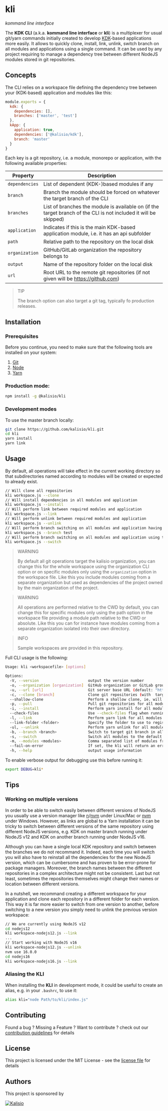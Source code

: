 # kli

_kommand line interface_

The **KDK CLI** (a.k.a. **kommand line interface** or **kli**) is a multiplexer for usual git/yarn commands initially created to develop [KDK](https://github.com/kalisio/kdk)-based applications more easily. It allows to quickly clone, install, link, unlink, switch branch on all modules and applications using a single command. It can be used by any project requiring to manage a dependency tree between different NodeJS modules stored in git repositories.

## Concepts

The CLI relies on a workspace file defining the dependency tree between your (KDK-based) application and modules like this:

```js
module.exports = {
  kdk: {
    dependencies: [],
    branches: ['master', 'test']
  },
  kApp: {
    application: true,
    dependencies: ['@kalisio/kdk'],
    branch: 'master'
  }
}
```

Each key is a git repository, i.e. a module, monorepo or application, with the following available properties:

| Property | Description |
|---|---|
| `dependencies` | List of dependent (KDK-)based modules if any
| `branch` | Branch the module should be forced on whatever the target branch of the CLI
| `branches` | List of branches the module is available on (if the target branch of the CLI is not included it will be skipped)
| `application` | Indicates if this is the main KDK-based application module, i.e. it has an api subfolder
| `path` | Relative path to the repository on the local disk
| `organization` | GitHub/GitLab organization the repository belongs to
| `output` | Name of the repository folder on the local disk
| `url` | Root URL to the remote git repositories (if not given will be https://github.com)

> TIP
> 
> The branch option can also target a git tag, typically fo production releases.

## Installation

### Prerequisites

Before you continue, you need to make sure that the following tools are installed on your system:

1. [Git](https://git-scm.com/book/en/v2/Getting-Started-Installing-Git)
2. [Node](https://nodejs.org/en/download)
3. [Yarn](https://classic.yarnpkg.com/lang/en/docs/install/#debian-stable)
 
### Production mode:

```bash
npm install -g @kalisio/kli
```

### Development modes

To use the master branch locally:

```bash
git clone https://github.com/kalisio/kli.git
cd kli
yarn install
yarn link
```

## Usage 

By default, all operations will take effect in the current working directory so that subdirectories named according to modules will be created or expected to already exist.

```bash
// Will clone all repositories
kli workspace.js --clone
// Will install dependencies in all modules and application
kli workspace.js --install
// Will perform link between required modules and application
kli workspace.js --link
// Will perform unlink between required modules and application
kli workspace.js --unlink
// Will perform branch switching on all modules and application having the given target branch
kli workspace.js --branch test
// Will perform branch switching on all modules and application using the specified branch in workspace
kli workspace.js --switch
```

> WARNING
>
> By default all git operations target the kalisio organization, you can change this for the whole workspace using the organization CLI option or on specific modules only using the `organization` option in the workspace file. Like this you include modules coming from a separate organization but used as dependencies of the project owned by the main organization of the project.

> WARNING
> 
> All operations are performed relative to the CWD by default, you can change this for specific modules only using the path option in the workspace file providing a module path relative to the CWD or absolute. Like this you can for instance have modules coming from a separate organization isolated into their own directory.

> INFO
>
> Sample workspaces are provided in this repository.

Full CLI usage is the following:

```bash
Usage: kli <workspacefile> [options]

Options:
  -V, --version                      output the version number
  -o, --organization [organization]  GitHub organization or GitLab group owing the project (default: "kalisio")
  -u, --url [url]                    Git server base URL (default: "https://github.com")
  -c, --clone [branch]               Clone git repositories (with  target branch) for all modules
  --shallow-clone                    Perform a shallow clone, ie. will not pull the whole repository history
  -p, --pull                         Pull git repositories for all modules
  -i, --install                      Perform yarn install for all modules
  --check-files                      Use --check-files flag when running yarn install
  -l, --link                         Perform yarn link for all modules
  --link-folder <folder>             Specify the folder to use to register yarn links
  -ul, --unlink                      Perform yarn unlink for all modules
  -b, --branch <branch>              Switch to target git branch in all modules where it does exist
  -s, --switch                       Switch all modules to the default git branch specified in workspace (if any)
  -m, --modules <modules>            Comma separated list of modules from the workspace to apply command on
  --fail-on-error                    If set, the kli will return an error code if some underlying command fail
  -h, --help                         output usage information
```

To enable verbose output for debugging use this before running it:
```bash
export DEBUG=kli*
```

## Tips

### Working on multiple versions

In order to be able to switch easily between different versions of NodeJS you usually use a version manager like [n](https://github.com/tj/n)/[nvm](https://github.com/creationix/nvm) under Linux/Mac or [nvm](https://github.com/coreybutler/nvm-windows) under Windows. However, as links are global to a Yarn installation it can be tricky to switch between different versions of the same repository using different NodeJS versions, e.g. KDK on master branch running under NodeJS v12 and KDK on another branch running under NodeJS v16.

Although you can have a single local KDK repository and switch between the branches we do not recommand it. Indeed, each time you will switch you will also have to reinstall all the dependencies for the new NodeJS version, which can be cumbersome and has proven to be error-prone for package managers. Moreover, the branch names between the different repositories in a complex architecture might not be consistent. Last but not least, sometimes the repositories themselves might change their names or location between different versions.

In a nutshell, we recommand creating a different workspace for your application and clone each repository in a different folder for each version. This way it is far more easier to switch from one version to another, before switching to a new version you simply need to unlink the previous version workspace:

```bash
// We are currently using NodeJS v12
cd nodejs12
kli workspace-nodejs12.js --link
...
// Start working with NodeJS v16
kli workspace-nodejs12.js --unlink
nvm use 16.0.0
cd nodejs16
kli workspace-nodejs16.js --link
```
### Aliasing the KLI

When installing the **KLI** in development mode, it could be useful to create an alias, e.g. in your `.bashrc`,  to use it:

```bash
alias kli="node Path/to/kli/index.js"
```

## Contributing

Found a bug ? Missing a Feature ? Want to contribute ? check out our [contribution guidelines](https://kalisio.github.io/kdk/about/roadmap.html#contributing) for details

## License

This project is licensed under the MIT License - see the [license file](./LICENSE) for details

## Authors

This project is sponsored by 

[![Kalisio](https://s3.eu-central-1.amazonaws.com/kalisioscope/kalisio/kalisio-logo-black-256x84.png)](https://kalisio.com)
